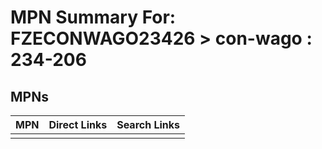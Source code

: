 



# MPN Summary For: FZECONWAGO23426 > con-wago : 234-206

## MPNs
  

|MPN|Direct Links|Search Links|
| :--- | :--- | :--- |
||||
